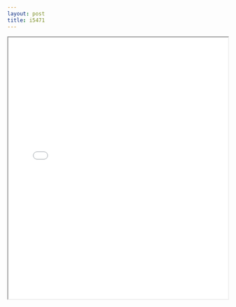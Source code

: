 ```yaml
---
layout: post
title: i5471
---
```


<div class="pdf-container">
<iframe src="/assets/pdfs/i5471.pdf" height="600" width="100%" allowFullScreen="true"></iframe>
</div>

